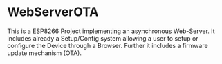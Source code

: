 # WebServerOTA

This is a ESP8266 Project implementing an asynchronous Web-Server. It includes already a Setup/Config system allowing a user to setup or configure the Device through a Browser. Further it includes a firmware update mechanism (OTA).
